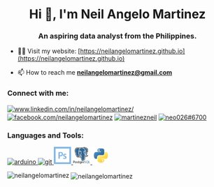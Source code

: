 <h1 align="center">Hi 👋, I'm Neil Angelo Martinez</h1>
<h3 align="center">An aspiring data analyst from the Philippines.</h3>

- 👨‍💻 Visit my website: [https://neilangelomartinez.github.io](https://neilangelomartinez.github.io)

- 📫 How to reach me **neilangelomartinez@gmail.com**

<h3 align="left">Connect with me:</h3>
<p align="left">
<a href="https://linkedin.com/in/www.linkedin.com/in/neilangelomartinez/" target="blank"><img align="center" src="https://raw.githubusercontent.com/rahuldkjain/github-profile-readme-generator/master/src/images/icons/Social/linked-in-alt.svg" alt="www.linkedin.com/in/neilangelomartinez/" height="30" width="40" /></a>
<a href="https://fb.com/facebook.com/neilangelomartinez" target="blank"><img align="center" src="https://raw.githubusercontent.com/rahuldkjain/github-profile-readme-generator/master/src/images/icons/Social/facebook.svg" alt="facebook.com/neilangelomartinez" height="30" width="40" /></a>
<a href="https://instagram.com/martinezneil" target="blank"><img align="center" src="https://raw.githubusercontent.com/rahuldkjain/github-profile-readme-generator/master/src/images/icons/Social/instagram.svg" alt="martinezneil" height="30" width="40" /></a>
<a href="https://discord.gg/neo026#6700" target="blank"><img align="center" src="https://raw.githubusercontent.com/rahuldkjain/github-profile-readme-generator/master/src/images/icons/Social/discord.svg" alt="neo026#6700" height="30" width="40" /></a>
</p>

<h3 align="left">Languages and Tools:</h3>
<p align="left"> <a href="https://www.arduino.cc/" target="_blank" rel="noreferrer"> <img src="https://cdn.worldvectorlogo.com/logos/arduino-1.svg" alt="arduino" width="40" height="40"/> </a> <a href="https://git-scm.com/" target="_blank" rel="noreferrer"> <img src="https://www.vectorlogo.zone/logos/git-scm/git-scm-icon.svg" alt="git" width="40" height="40"/> </a> <a href="https://www.photoshop.com/en" target="_blank" rel="noreferrer"> <img src="https://raw.githubusercontent.com/devicons/devicon/master/icons/photoshop/photoshop-line.svg" alt="photoshop" width="40" height="40"/> </a> <a href="https://www.postgresql.org" target="_blank" rel="noreferrer"> <img src="https://raw.githubusercontent.com/devicons/devicon/master/icons/postgresql/postgresql-original-wordmark.svg" alt="postgresql" width="40" height="40"/> </a> <a href="https://www.python.org" target="_blank" rel="noreferrer"> <img src="https://raw.githubusercontent.com/devicons/devicon/master/icons/python/python-original.svg" alt="python" width="40" height="40"/> </a> </p>

<p><img align="left" src="https://github-readme-stats.vercel.app/api/top-langs?username=neilangelomartinez&show_icons=true&locale=en&layout=compact" alt="neilangelomartinez" /></p>

<p>&nbsp;<img align="center" src="https://github-readme-stats.vercel.app/api?username=neilangelomartinez&show_icons=true&locale=en" alt="neilangelomartinez" /></p>
